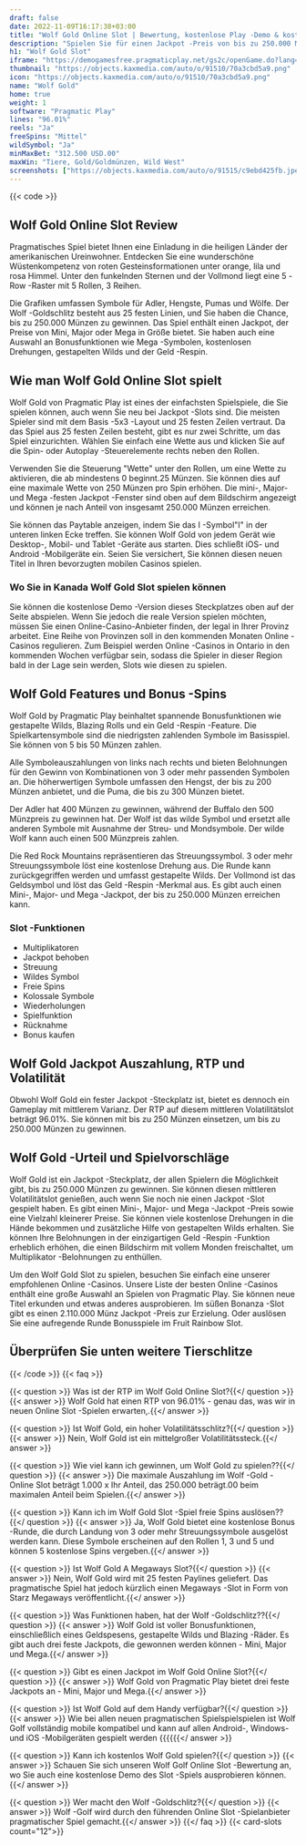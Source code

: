 ```yaml
---
draft: false
date: 2022-11-09T16:17:38+03:00
title: "Wolf Gold Online Slot | Bewertung, kostenlose Play -Demo & kostenlose Spins"
description: "Spielen Sie für einen Jackpot -Preis von bis zu 250.000 Münzen in Wolf Gold durch pragmatisches Spiel. Entdecken Sie die Details wie Auszahlungen, Volatilität, RTP und erhalten Sie kostenlose Spins und Casino -Bonus von den besten CA -Online -Casinos!"
h1: "Wolf Gold Slot"
iframe: "https://demogamesfree.pragmaticplay.net/gs2c/openGame.do?lang=&cur=&gameSymbol=vs25wolfgold&websiteUrl=https%3A%2F%2Fdemogamesfree.pragmaticplay.net&jurisdiction=99&lobbyURL=https%3A%2F%2Fwww.pragmaticplay.com"
thumbnail: "https://objects.kaxmedia.com/auto/o/91510/70a3cbd5a9.png"
icon: "https://objects.kaxmedia.com/auto/o/91510/70a3cbd5a9.png"
name: "Wolf Gold"
home: true
weight: 1
software: "Pragmatic Play"
lines: "96.01%"
reels: "Ja"
freeSpins: "Mittel"
wildSymbol: "Ja"
minMaxBet: "312.500 USD.00"
maxWin: "Tiere, Gold/Goldmünzen, Wild West"
screenshots: ["https://objects.kaxmedia.com/auto/o/91515/c9ebd425fb.jpeg"]
---
```


{{< code >}}<h2>Wolf Gold Online Slot Review</h2><p>Pragmatisches Spiel bietet Ihnen eine Einladung in die heiligen Länder der amerikanischen Ureinwohner. Entdecken Sie eine wunderschöne Wüstenkompetenz von roten Gesteinsformationen unter orange, lila und rosa Himmel. Unter den funkelnden Sternen und der Vollmond liegt eine 5 -Row -Raster mit 5 Rollen, 3 Reihen.</p><p>Die Grafiken umfassen Symbole für Adler, Hengste, Pumas und Wölfe. Der Wolf -Goldschlitz besteht aus 25 festen Linien, und Sie haben die Chance, bis zu 250.000 Münzen zu gewinnen. Das Spiel enthält einen Jackpot, der Preise von Mini, Major oder Mega in Größe bietet. Sie haben auch eine Auswahl an Bonusfunktionen wie Mega -Symbolen, kostenlosen Drehungen, gestapelten Wilds und der Geld -Respin.</p><h2>Wie man Wolf Gold Online Slot spielt</h2><p>Wolf Gold von Pragmatic Play ist eines der einfachsten Spielspiele, die Sie spielen können, auch wenn Sie neu bei Jackpot -Slots sind. Die meisten Spieler sind mit dem Basis -5x3 -Layout und 25 festen Zeilen vertraut. Da das Spiel aus 25 festen Zeilen besteht, gibt es nur zwei Schritte, um das Spiel einzurichten. Wählen Sie einfach eine Wette aus und klicken Sie auf die Spin- oder Autoplay -Steuerelemente rechts neben den Rollen.</p><p>Verwenden Sie die Steuerung "Wette" unter den Rollen, um eine Wette zu aktivieren, die ab mindestens 0 beginnt.25 Münzen. Sie können dies auf eine maximale Wette von 250 Münzen pro Spin erhöhen. Die mini-, Major- und Mega -festen Jackpot -Fenster sind oben auf dem Bildschirm angezeigt und können je nach Anteil von insgesamt 250.000 Münzen erreichen.</p><p>Sie können das Paytable anzeigen, indem Sie das I -Symbol"I" in der unteren linken Ecke treffen. Sie können Wolf Gold von jedem Gerät wie Desktop-, Mobil- und Tablet -Geräte aus starten. Dies schließt iOS- und Android -Mobilgeräte ein. Seien Sie versichert, Sie können diesen neuen Titel in Ihren bevorzugten mobilen Casinos spielen.</p><h3>Wo Sie in Kanada Wolf Gold Slot spielen können</h3><p>Sie können die kostenlose Demo -Version dieses Steckplatzes oben auf der Seite abspielen. Wenn Sie jedoch die reale Version spielen möchten, müssen Sie einen Online-Casino-Anbieter finden, der legal in Ihrer Provinz arbeitet. Eine Reihe von Provinzen soll in den kommenden Monaten Online -Casinos regulieren. Zum Beispiel werden Online -Casinos in Ontario in den kommenden Wochen verfügbar sein, sodass die Spieler in dieser Region bald in der Lage sein werden, Slots wie diesen zu spielen.</p><h2>Wolf Gold Features und Bonus -Spins</h2><p>Wolf Gold by Pragmatic Play beinhaltet spannende Bonusfunktionen wie gestapelte Wilds, Blazing Rolls und ein Geld -Respin -Feature. Die Spielkartensymbole sind die niedrigsten zahlenden Symbole im Basisspiel. Sie können von 5 bis 50 Münzen zahlen.</p><p>Alle Symboleauszahlungen von links nach rechts und bieten Belohnungen für den Gewinn von Kombinationen von 3 oder mehr passenden Symbolen an. Die höherwertigen Symbole umfassen den Hengst, der bis zu 200 Münzen anbietet, und die Puma, die bis zu 300 Münzen bietet.</p><p>Der Adler hat 400 Münzen zu gewinnen, während der Buffalo den 500 Münzpreis zu gewinnen hat. Der Wolf ist das wilde Symbol und ersetzt alle anderen Symbole mit Ausnahme der Streu- und Mondsymbole. Der wilde Wolf kann auch einen 500 Münzpreis zahlen.</p><p>Die Red Rock Mountains repräsentieren das Streuungssymbol. 3 oder mehr Streuungssymbole löst eine kostenlose Drehung aus. Die Runde kann zurückgegriffen werden und umfasst gestapelte Wilds. Der Vollmond ist das Geldsymbol und löst das Geld -Respin -Merkmal aus. Es gibt auch einen Mini-, Major- und Mega -Jackpot, der bis zu 250.000 Münzen erreichen kann.</p><h3>
Slot -Funktionen</h3><ul>
<li></span>
Multiplikatoren</li>
<li></span>
Jackpot behoben</li>
<li></span>
Streuung</li>
<li></span>
Wildes Symbol</li>
<li></span>
Freie Spins</li>
<li></span>
Kolossale Symbole</li>
<li></span>
Wiederholungen</li>
<li></span>
Spielfunktion</li>
<li></span>
Rücknahme</li>
<li></span>
Bonus kaufen</li></ul><h2>Wolf Gold Jackpot Auszahlung, RTP und Volatilität</h2><p>Obwohl Wolf Gold ein fester Jackpot -Steckplatz ist, bietet es dennoch ein Gameplay mit mittlerem Varianz. Der RTP auf diesem mittleren Volatilitätslot beträgt 96.01%. Sie können mit bis zu 250 Münzen einsetzen, um bis zu 250.000 Münzen zu gewinnen.</p><h2>Wolf Gold -Urteil und Spielvorschläge</h2><p>Wolf Gold ist ein Jackpot -Steckplatz, der allen Spielern die Möglichkeit gibt, bis zu 250.000 Münzen zu gewinnen. Sie können diesen mittleren Volatilitätslot genießen, auch wenn Sie noch nie einen Jackpot -Slot gespielt haben. Es gibt einen Mini-, Major- und Mega -Jackpot -Preis sowie eine Vielzahl kleinerer Preise. Sie können viele kostenlose Drehungen in die Hände bekommen und zusätzliche Hilfe von gestapelten Wilds erhalten. Sie können Ihre Belohnungen in der einzigartigen Geld -Respin -Funktion erheblich erhöhen, die einen Bildschirm mit vollem Monden freischaltet, um Multiplikator -Belohnungen zu enthüllen.</p><p>Um den Wolf Gold Slot zu spielen, besuchen Sie einfach eine unserer empfohlenen Online -Casinos. Unsere Liste der besten Online -Casinos enthält eine große Auswahl an Spielen von Pragmatic Play. Sie können neue Titel erkunden und etwas anderes ausprobieren. Im süßen Bonanza -Slot gibt es einen 2.110.000 Münz Jackpot -Preis zur Erzielung. Oder auslösen Sie eine aufregende Runde Bonusspiele im Fruit Rainbow Slot.</p><h2>Überprüfen Sie unten weitere Tierschlitze</h2>
{{< /code >}}
{{< faq >}}

{{< question >}} Was ist der RTP im Wolf Gold Online Slot?{{</ question >}}
{{< answer >}} Wolf Gold hat einen RTP von 96.01% - genau das, was wir in neuen Online Slot -Spielen erwarten,.{{</ answer >}}

{{< question >}} Ist Wolf Gold, ein hoher Volatilitätsschlitz?{{</ question >}}
{{< answer >}} Nein, Wolf Gold ist ein mittelgroßer Volatilitätssteck.{{</ answer >}}

{{< question >}} Wie viel kann ich gewinnen, um Wolf Gold zu spielen??{{</ question >}}
{{< answer >}} Die maximale Auszahlung im Wolf -Gold -Online Slot beträgt 1.000 x Ihr Anteil, das 250.000 beträgt.00 beim maximalen Anteil beim Spielen.{{</ answer >}}

{{< question >}} Kann ich im Wolf Gold Slot -Spiel freie Spins auslösen??{{</ question >}}
{{< answer >}} Ja, Wolf Gold bietet eine kostenlose Bonus -Runde, die durch Landung von 3 oder mehr Streuungssymbole ausgelöst werden kann. Diese Symbole erscheinen auf den Rollen 1, 3 und 5 und können 5 kostenlose Spins vergeben.{{</ answer >}}

{{< question >}} Ist Wolf Gold A Megaways Slot?{{</ question >}}
{{< answer >}} Nein, Wolf Gold wird mit 25 festen Paylines geliefert. Das pragmatische Spiel hat jedoch kürzlich einen Megaways -Slot in Form von Starz Megaways veröffentlicht.{{</ answer >}}

{{< question >}} Was Funktionen haben, hat der Wolf -Goldschlitz??{{</ question >}}
{{< answer >}} Wolf Gold ist voller Bonusfunktionen, einschließlich eines Geldspesens, gestapelte Wilds und Blazing -Räder. Es gibt auch drei feste Jackpots, die gewonnen werden können - Mini, Major und Mega.{{</ answer >}}

{{< question >}} Gibt es einen Jackpot im Wolf Gold Online Slot?{{</ question >}}
{{< answer >}} Wolf Gold von Pragmatic Play bietet drei feste Jackpots an - Mini, Major und Mega.{{</ answer >}}

{{< question >}} Ist Wolf Gold auf dem Handy verfügbar?{{</ question >}}
{{< answer >}} Wie bei allen neuen pragmatischen Spielspielspielen ist Wolf Golf vollständig mobile kompatibel und kann auf allen Android-, Windows- und iOS -Mobilgeräten gespielt werden {{{{{{</ answer >}}

{{< question >}} Kann ich kostenlos Wolf Gold spielen?{{</ question >}}
{{< answer >}} Schauen Sie sich unseren Wolf Golf Online Slot -Bewertung an, wo Sie auch eine kostenlose Demo des Slot -Spiels ausprobieren können.{{</ answer >}}

{{< question >}} Wer macht den Wolf -Goldschlitz?{{</ question >}}
{{< answer >}} Wolf -Golf wird durch den führenden Online Slot -Spielanbieter pragmatischer Spiel gemacht.{{</ answer >}}
{{</ faq >}}
{{< card-slots count="12">}}